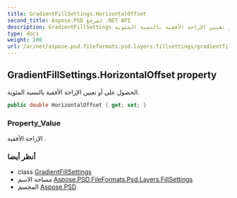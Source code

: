 ```yaml
---
title: GradientFillSettings.HorizontalOffset
second_title: Aspose.PSD لمرجع .NET API
description: GradientFillSettings ملكية. الحصول على أو تعيين الإزاحة الأفقية بالنسبة المئوية.
type: docs
weight: 100
url: /ar/net/aspose.psd.fileformats.psd.layers.fillsettings/gradientfillsettings/horizontaloffset/
---
```

## GradientFillSettings.HorizontalOffset property

الحصول على أو تعيين الإزاحة الأفقية بالنسبة المئوية.

```csharp
public double HorizontalOffset { get; set; }
```

### Property_Value

الإزاحة الأفقية .

### أنظر أيضا

* class [GradientFillSettings](../)
* مساحة الاسم [Aspose.PSD.FileFormats.Psd.Layers.FillSettings](../../gradientfillsettings/)
* المجسم [Aspose.PSD](../../../)


